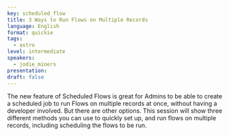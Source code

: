 ```yaml
---
key: scheduled_flow
title: 3 Ways to Run Flows on Multiple Records
language: English
format: quickie
tags:
  - astro
level: intermediate
speakers:
  - jodie_miners
presentation: 
draft: false
---
```

The new feature of Scheduled Flows is great for Admins to be able to create a scheduled job to run Flows on multiple records at once, without having a developer involved. But there are other options. This session will show three different methods you can use to quickly set up, and run flows on multiple records, including scheduling the flows to be run. 